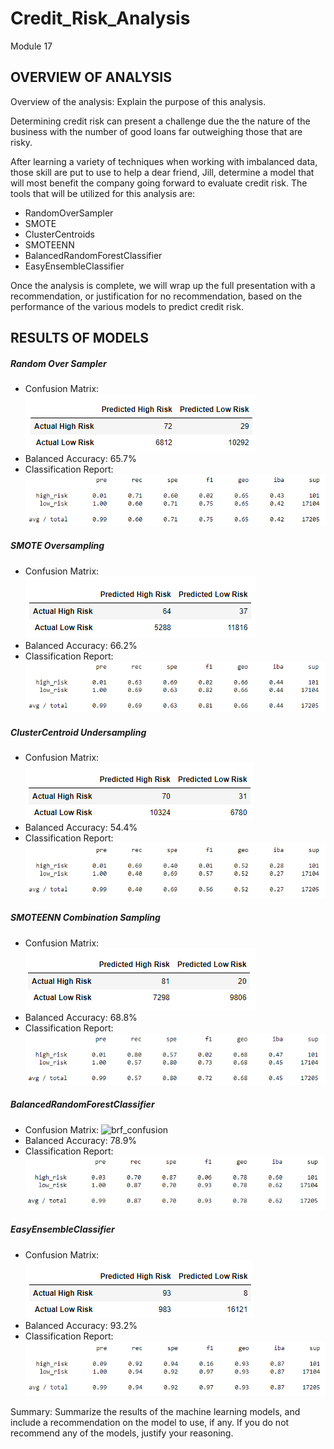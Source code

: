 # Credit_Risk_Analysis
Module 17

## OVERVIEW OF ANALYSIS
Overview of the analysis: Explain the purpose of this analysis.

Determining credit risk can present a challenge due the the nature of the business with the number of good loans far outweighing those that are risky. 

After learning a variety of techniques when working with imbalanced data, those skill are put to use to help a dear friend, Jill, determine a model that will most benefit the company going forward to evaluate credit risk.  The tools that will be utilized for this analysis are:
  * RandomOverSampler
  * SMOTE
  * ClusterCentroids
  * SMOTEENN
  * BalancedRandomForestClassifier
  * EasyEnsembleClassifier

Once the analysis is complete, we will wrap up the full presentation with a recommendation, or justification for no recommendation, based on the performance of the various models to predict credit risk. 


## RESULTS OF MODELS
##### Random Over Sampler 
- Confusion Matrix: 
                   ![ros_confusion](https://github.com/RachelRautenberg/Credit_Risk_Analysis/blob/main/Resources/ros_confusion.PNG)
- Balanced Accuracy: 65.7%
- Classification Report: 
                   ![ros_classification](https://github.com/RachelRautenberg/Credit_Risk_Analysis/blob/main/Resources/ros_classification.PNG)
                   
##### SMOTE Oversampling
- Confusion Matrix: 
                   ![smote_confusion](https://github.com/RachelRautenberg/Credit_Risk_Analysis/blob/main/Resources/smote_confusion.PNG)
- Balanced Accuracy: 66.2%
- Classification Report: 
                   ![smote_classification](https://github.com/RachelRautenberg/Credit_Risk_Analysis/blob/main/Resources/smote_classification.PNG)
                   
##### ClusterCentroid Undersampling
- Confusion Matrix: 
                   ![cc_confusion](https://github.com/RachelRautenberg/Credit_Risk_Analysis/blob/main/Resources/cc_confusion.PNG)
- Balanced Accuracy: 54.4%
- Classification Report: 
                   ![cc_classification](https://github.com/RachelRautenberg/Credit_Risk_Analysis/blob/main/Resources/cc_classification.PNG)
                   
##### SMOTEENN Combination Sampling
- Confusion Matrix: 
                   ![smoteenn_confusion](https://github.com/RachelRautenberg/Credit_Risk_Analysis/blob/main/Resources/smoteenn_confusion.PNG)
- Balanced Accuracy: 68.8%
- Classification Report: 
                   ![smoteenn_classification](https://github.com/RachelRautenberg/Credit_Risk_Analysis/blob/main/Resources/smoteenn_classification.PNG)

##### BalancedRandomForestClassifier
- Confusion Matrix: 
                   ![brf_confusion]()
- Balanced Accuracy: 78.9%
- Classification Report: 
                   ![brf_classification](https://github.com/RachelRautenberg/Credit_Risk_Analysis/blob/main/Resources/brf_classification.PNG)

##### EasyEnsembleClassifier
- Confusion Matrix: 
                   ![eec_confusion](https://github.com/RachelRautenberg/Credit_Risk_Analysis/blob/main/Resources/eec_confusion.PNG)
- Balanced Accuracy: 93.2%
- Classification Report: 
                   ![eec_classification](https://github.com/RachelRautenberg/Credit_Risk_Analysis/blob/main/Resources/eec_classification.PNG)
                   
                   
Summary: Summarize the results of the machine learning models, and include a recommendation on the model to use, if any. If you do not recommend any of the models, justify your reasoning.
